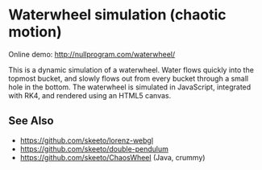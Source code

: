 # Waterwheel simulation (chaotic motion)

Online demo: http://nullprogram.com/waterwheel/

This is a dynamic simulation of a waterwheel. Water flows quickly into
the topmost bucket, and slowly flows out from every bucket through a
small hole in the bottom. The waterwheel is simulated in JavaScript,
integrated with RK4, and rendered using an HTML5 canvas.

## See Also

* <https://github.com/skeeto/lorenz-webgl>
* <https://github.com/skeeto/double-pendulum>
* <https://github.com/skeeto/ChaosWheel> (Java, crummy)
